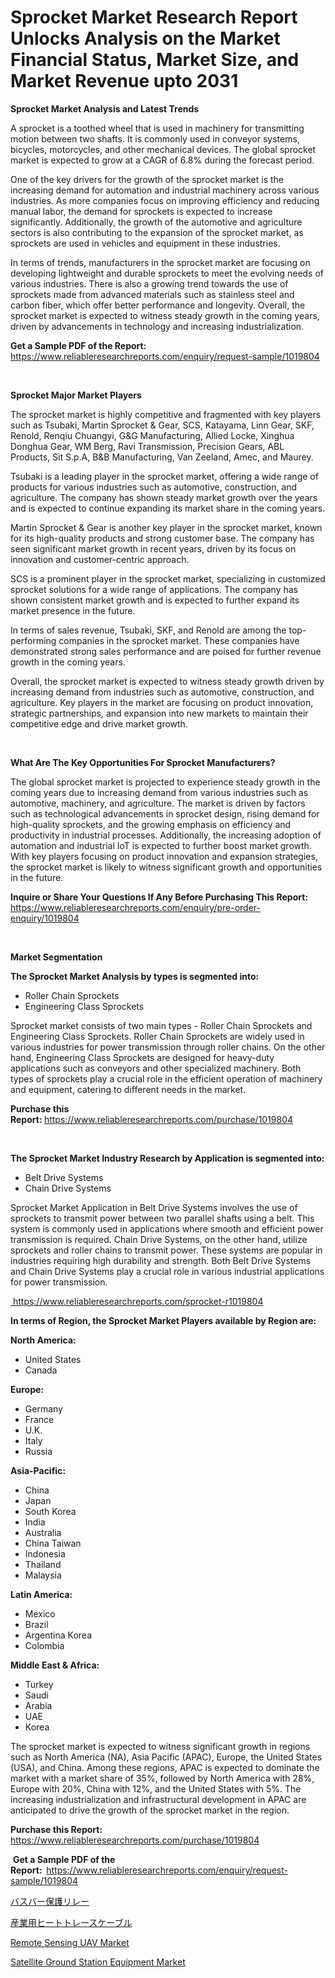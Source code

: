 <p><h1>Sprocket Market Research Report Unlocks Analysis on the Market Financial Status, Market Size, and Market Revenue upto 2031</h1></p><p><strong>Sprocket Market Analysis and Latest Trends</strong></p>
<p><p>A sprocket is a toothed wheel that is used in machinery for transmitting motion between two shafts. It is commonly used in conveyor systems, bicycles, motorcycles, and other mechanical devices. The global sprocket market is expected to grow at a CAGR of 6.8% during the forecast period.</p><p>One of the key drivers for the growth of the sprocket market is the increasing demand for automation and industrial machinery across various industries. As more companies focus on improving efficiency and reducing manual labor, the demand for sprockets is expected to increase significantly. Additionally, the growth of the automotive and agriculture sectors is also contributing to the expansion of the sprocket market, as sprockets are used in vehicles and equipment in these industries.</p><p>In terms of trends, manufacturers in the sprocket market are focusing on developing lightweight and durable sprockets to meet the evolving needs of various industries. There is also a growing trend towards the use of sprockets made from advanced materials such as stainless steel and carbon fiber, which offer better performance and longevity. Overall, the sprocket market is expected to witness steady growth in the coming years, driven by advancements in technology and increasing industrialization.</p></p>
<p><strong>Get a Sample PDF of the Report:&nbsp;</strong> <a href="https://www.reliableresearchreports.com/enquiry/request-sample/1019804">https://www.reliableresearchreports.com/enquiry/request-sample/1019804</a></p>
<p>&nbsp;</p>
<p><strong>Sprocket Major Market Players</strong></p>
<p><p>The sprocket market is highly competitive and fragmented with key players such as Tsubaki, Martin Sprocket & Gear, SCS, Katayama, Linn Gear, SKF, Renold, Renqiu Chuangyi, G&G Manufacturing, Allied Locke, Xinghua Donghua Gear, WM Berg, Ravi Transmission, Precision Gears, ABL Products, Sit S.p.A, B&B Manufacturing, Van Zeeland, Amec, and Maurey.</p><p>Tsubaki is a leading player in the sprocket market, offering a wide range of products for various industries such as automotive, construction, and agriculture. The company has shown steady market growth over the years and is expected to continue expanding its market share in the coming years.</p><p>Martin Sprocket & Gear is another key player in the sprocket market, known for its high-quality products and strong customer base. The company has seen significant market growth in recent years, driven by its focus on innovation and customer-centric approach.</p><p>SCS is a prominent player in the sprocket market, specializing in customized sprocket solutions for a wide range of applications. The company has shown consistent market growth and is expected to further expand its market presence in the future.</p><p>In terms of sales revenue, Tsubaki, SKF, and Renold are among the top-performing companies in the sprocket market. These companies have demonstrated strong sales performance and are poised for further revenue growth in the coming years.</p><p>Overall, the sprocket market is expected to witness steady growth driven by increasing demand from industries such as automotive, construction, and agriculture. Key players in the market are focusing on product innovation, strategic partnerships, and expansion into new markets to maintain their competitive edge and drive market growth.</p></p>
<p>&nbsp;</p>
<p><strong>What Are The Key Opportunities For Sprocket Manufacturers?</strong></p>
<p><p>The global sprocket market is projected to experience steady growth in the coming years due to increasing demand from various industries such as automotive, machinery, and agriculture. The market is driven by factors such as technological advancements in sprocket design, rising demand for high-quality sprockets, and the growing emphasis on efficiency and productivity in industrial processes. Additionally, the increasing adoption of automation and industrial IoT is expected to further boost market growth. With key players focusing on product innovation and expansion strategies, the sprocket market is likely to witness significant growth and opportunities in the future.</p></p>
<p><strong>Inquire or Share Your Questions If Any Before Purchasing This Report:</strong> <a href="https://www.reliableresearchreports.com/enquiry/pre-order-enquiry/1019804">https://www.reliableresearchreports.com/enquiry/pre-order-enquiry/1019804</a></p>
<p>&nbsp;</p>
<p><strong>Market Segmentation</strong></p>
<p><strong>The Sprocket Market Analysis by types is segmented into:</strong></p>
<p><ul><li>Roller Chain Sprockets</li><li>Engineering Class Sprockets</li></ul></p>
<p><p>Sprocket market consists of two main types - Roller Chain Sprockets and Engineering Class Sprockets. Roller Chain Sprockets are widely used in various industries for power transmission through roller chains. On the other hand, Engineering Class Sprockets are designed for heavy-duty applications such as conveyors and other specialized machinery. Both types of sprockets play a crucial role in the efficient operation of machinery and equipment, catering to different needs in the market.</p></p>
<p><strong>Purchase this Report:&nbsp;</strong><a href="https://www.reliableresearchreports.com/purchase/1019804">https://www.reliableresearchreports.com/purchase/1019804</a></p>
<p>&nbsp;</p>
<p><strong>The Sprocket Market Industry Research by Application is segmented into:</strong></p>
<p><ul><li>Belt Drive Systems</li><li>Chain Drive Systems</li></ul></p>
<p><p>Sprocket Market Application in Belt Drive Systems involves the use of sprockets to transmit power between two parallel shafts using a belt. This system is commonly used in applications where smooth and efficient power transmission is required. Chain Drive Systems, on the other hand, utilize sprockets and roller chains to transmit power. These systems are popular in industries requiring high durability and strength. Both Belt Drive Systems and Chain Drive Systems play a crucial role in various industrial applications for power transmission.</p></p>
<p><a href="https://www.reliableresearchreports.com/sprocket-r1019804">&nbsp;https://www.reliableresearchreports.com/sprocket-r1019804</a></p>
<p><strong>In terms of Region, the Sprocket Market Players available by Region are:</strong></p>
<p>
    <p> <strong> North America: </strong>
        <ul>
            <li>United States</li>
            <li>Canada</li>
        </ul>
        </p> 
    <p> <strong> Europe: </strong>
        <ul>
            <li>Germany</li>
            <li>France</li>
            <li>U.K.</li>
            <li>Italy</li>
            <li>Russia</li>
        </ul>
        </p> 
    <p> <strong> Asia-Pacific: </strong>
        <ul>
            <li>China</li>
            <li>Japan</li>
            <li>South Korea</li>
            <li>India</li>
            <li>Australia</li>
            <li>China Taiwan</li>
            <li>Indonesia</li>
            <li>Thailand</li>
            <li>Malaysia</li>
        </ul>
        </p> 
    <p> <strong> Latin America: </strong>
        <ul>
            <li>Mexico</li>
            <li>Brazil</li>
            <li>Argentina Korea</li>
            <li>Colombia</li>
        </ul>
        </p> 
    <p> <strong> Middle East & Africa: </strong>
        <ul>
            <li>Turkey</li>
            <li>Saudi</li>
            <li>Arabia</li>
            <li>UAE</li>
            <li>Korea</li>
        </ul>
    </p>
    </p>
<p><p>The sprocket market is expected to witness significant growth in regions such as North America (NA), Asia Pacific (APAC), Europe, the United States (USA), and China. Among these regions, APAC is expected to dominate the market with a market share of 35%, followed by North America with 28%, Europe with 20%, China with 12%, and the United States with 5%. The increasing industrialization and infrastructural development in APAC are anticipated to drive the growth of the sprocket market in the region.</p></p>
<p><strong>Purchase this Report: </strong><a href="https://www.reliableresearchreports.com/purchase/1019804">https://www.reliableresearchreports.com/purchase/1019804</a></p>
<p>&nbsp;<strong>Get a Sample PDF of the Report:&nbsp;&nbsp;</strong><a href="https://www.reliableresearchreports.com/enquiry/request-sample/1019804">https://www.reliableresearchreports.com/enquiry/request-sample/1019804</a></p>
<p><strong></strong></p>
<p><p><a href="https://github.com/laurenreichert/Market-Research-Report-List-1/blob/main/836889738931.md">バスバー保護リレー</a></p><p><a href="https://github.com/RodHoppe07/Market-Research-Report-List-1/blob/main/890388638932.md">産業用ヒートトレースケーブル</a></p><p><a href="https://github.com/elizabethdagraca/Market-Research-Report-List-3/blob/main/remote-sensing-uav-market.md">Remote Sensing UAV Market</a></p><p><a href="https://github.com/santosh758595/Market-Research-Report-List-4/blob/main/satellite-ground-station-equipment-market.md">Satellite Ground Station Equipment Market</a></p></p>